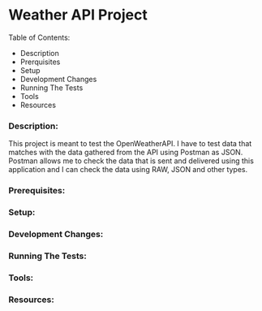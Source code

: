# Weather API Project

Table of Contents:
- Description
- Prerquisites
- Setup
- Development Changes
- Running The Tests
- Tools
- Resources

### Description: 

This project is meant to test the OpenWeatherAPI. I have to test data that matches with the data gathered from the API using Postman as JSON. Postman allows me to check the data that is sent and delivered using this application and I can check the data using RAW, JSON and other types.

### Prerequisites:

### Setup:

### Development Changes:

### Running The Tests:

### Tools:

### Resources:
